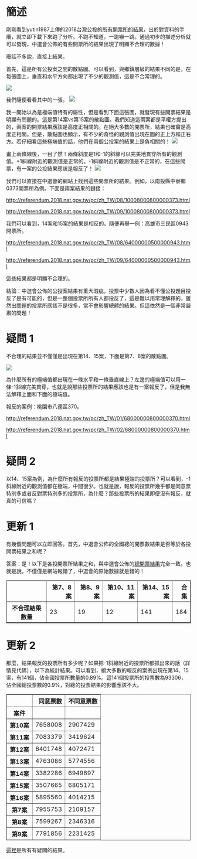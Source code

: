 # 簡述


剛剛看到yutin1987上傳的2018台灣公投的[所有開票所的結果](https://github.com/g0v/referendum_report/tree/master/results2)，出於對資料的手癢，就立即下載下來跑了分析。不跑不知道，一跑嚇一跳。通過初步的描述分析就可以發現，中選會公佈的有些開票所的結果出現了明顯不合理的數據！

廢話不多說，直接上結果。

首先，這是所有公投案之間的散點圖。可以看到，與鄉鎮層級的結果不同的是，在每張圖上，垂直和水平方向都出現了不少的觀測值，這是不合常理的。

<img src="scatter.png">

我們隨便看看其中的一張。
<img src="scatter_1.png">

我一開始以為是極端值特有的屬性，但是看到下面這張圖，就發現有些開票結果是明顯有問題的。這是第14案vs第15案的散點圖。我們知道這兩案都是平權方提出的，兩案的開票結果應該是高度正相關的。在絕大多數的開票所，結果也確實是高度正相關。但是，散點圖也顯示，有不少的奇怪的觀測值出現在圖的正上方和正右方。若仔細看這些極端值的話，他們在兩個公投案的結果上是負相關的！
<img src="scatter_2.png">

畫上兩條線後，一目了然！兩條斜度是1和-1的斜線可以完美地貫穿所有的觀測值。+1斜線附近的觀測值是正常的。-1斜線附近的觀測值是不正常的，在這些開票，有一案的公投結果應該是報反了！
<img src="scatter_3.png">

我們可以直接在中選會的網站上找到這些開票所的結果。例如，以南投縣中寮鄉0373開票所為例。下面是兩案結果的鏈接：

http://referendum.2018.nat.gov.tw/pc/zh_TW/08/10008000800000373.html

http://referendum.2018.nat.gov.tw/pc/zh_TW/09/10008000800000373.html

我們可以看到，14案和15案的結果是相反的。隨便再舉一例：高雄市三民區0943開票所。

http://referendum.2018.nat.gov.tw/pc/zh_TW/08/64000000500000943.html

http://referendum.2018.nat.gov.tw/pc/zh_TW/09/64000000500000943.html

這些結果都是明顯不合理的。

結論：中選會公佈的公投案結果有重大瑕疵。投票中少數人因為看不懂公投題目投反了是有可能的，但是一整個投票所所有人都投反了，這是難以用常理解釋的。雖然出問題的投票所應該不是很多，當不會影響總體的結果。但這依然是一個非常嚴肅的問題！

# 疑問 1

不合理的結果並不僅僅是出現在第14、15案，下面是第7、8案的散點圖。

<img src="scatter_78.png">

為什麼所有的極端值都出現在一條水平和一條垂直線上？左邊的極端值可以用一條-1斜線完美貫穿，也就是說那些投票所的結果應該也是有一案報反了，但是我無法解釋上面和下面的極端值。

報反的案例：桃園市八德區370。

http://referendum.2018.nat.gov.tw/pc/zh_TW/01/68000000800000370.html

http://referendum.2018.nat.gov.tw/pc/zh_TW/02/68000000800000370.html

# 疑問 2

以14、15案為例，為什麼所有報反的投票所都是結果極端的投票所？可以看到，-1斜線附近的觀測值都在極端，中間很少。也就是說，報反的投票所幾乎都是同意票特別多或者反對票特別多的投票所，為什麼？那些投票所的結果即便沒有報反，就真的可信嗎？

# 更新 1

有幾個問題可以立即回答。首先，中選會公佈的全國總的開票數結果是否等於各投開票結果之和呢？

答案：是！以下是各投開票所結果之和，與中選會公佈的[總開票結果](http://referendum.2018.nat.gov.tw/pc/zh_TW/00/00000000000000000.html)完全一致。也就是說，不僅僅是網站報錯了，中選會的原始數據就是錯的！

<table border="1" class="dataframe">
  <thead>
    <tr style="text-align: right;">
      <th></th>
      <th>第7、8案</th>
      <th>第8、9案</th>
      <th>第10、11案</th>
      <th>第14、15案</th>
      <th>合集</th>
    </tr>
  </thead>
  <tbody>
    <tr>
      <th>不合理結果數量</th>
      <td>23</td>
      <td>19</td>
      <td>12</td>
      <td>141</td>
      <td>184</td>
    </tr>
  </tbody>
</table>

# 更新 2

那麼，結果報反的投票所有多少呢？如果把-1斜線附近的投票所都抓出來的話（詳情見代碼），以下為統計結果。可以看到，絕大多數的報反的案例出現在第14、15案，有141個，佔全國投票所數量的0.89%。這141個投票所的投票數為93306，佔全國總投票數的0.9%，對總的投票結果的影響應該不大。

<table border="1" class="dataframe">
  <thead>
    <tr style="text-align: right;">
      <th></th>
      <th>同意票數</th>
      <th>不同意票數</th>
    </tr>
    <tr>
      <th>案件</th>
      <th></th>
      <th></th>
    </tr>
  </thead>
  <tbody>
    <tr>
      <th>第10案</th>
      <td>7658008</td>
      <td>2907429</td>
    </tr>
    <tr>
      <th>第11案</th>
      <td>7083379</td>
      <td>3419624</td>
    </tr>
    <tr>
      <th>第12案</th>
      <td>6401748</td>
      <td>4072471</td>
    </tr>
    <tr>
      <th>第13案</th>
      <td>4763086</td>
      <td>5774556</td>
    </tr>
    <tr>
      <th>第14案</th>
      <td>3382286</td>
      <td>6949697</td>
    </tr>
    <tr>
      <th>第15案</th>
      <td>3507665</td>
      <td>6805171</td>
    </tr>
    <tr>
      <th>第16案</th>
      <td>5895560</td>
      <td>4014215</td>
    </tr>
    <tr>
      <th>第7案</th>
      <td>7955753</td>
      <td>2109157</td>
    </tr>
    <tr>
      <th>第8案</th>
      <td>7599267</td>
      <td>2346316</td>
    </tr>
    <tr>
      <th>第9案</th>
      <td>7791856</td>
      <td>2231425</td>
    </tr>
  </tbody>
</table>

[這裡](dubious_cases.csv)是所有有疑問的結果。

